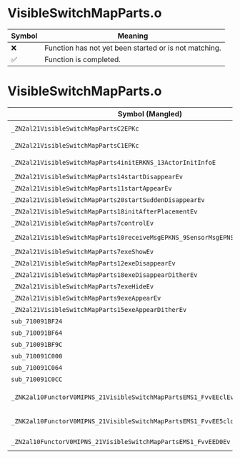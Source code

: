# VisibleSwitchMapParts.o
| Symbol | Meaning 
| ------------- | ------------- 
| :x: | Function has not yet been started or is not matching. 
| :white_check_mark: | Function is completed. 


# VisibleSwitchMapParts.o
| Symbol (Mangled) | Symbol (Demangled) | Decompiled? |
| ------------- |  ------------- | ------------- |
| `_ZN2al21VisibleSwitchMapPartsC2EPKc` | `al::VisibleSwitchMapParts::VisibleSwitchMapParts(char const*)` | :x: |
| `_ZN2al21VisibleSwitchMapPartsC1EPKc` | `al::VisibleSwitchMapParts::VisibleSwitchMapParts(char const*)` | :x: |
| `_ZN2al21VisibleSwitchMapParts4initERKNS_13ActorInitInfoE` | `al::VisibleSwitchMapParts::init(al::ActorInitInfo const&)` | :x: |
| `_ZN2al21VisibleSwitchMapParts14startDisappearEv` | `al::VisibleSwitchMapParts::startDisappear(void)` | :x: |
| `_ZN2al21VisibleSwitchMapParts11startAppearEv` | `al::VisibleSwitchMapParts::startAppear(void)` | :x: |
| `_ZN2al21VisibleSwitchMapParts20startSuddenDisappearEv` | `al::VisibleSwitchMapParts::startSuddenDisappear(void)` | :x: |
| `_ZN2al21VisibleSwitchMapParts18initAfterPlacementEv` | `al::VisibleSwitchMapParts::initAfterPlacement(void)` | :x: |
| `_ZN2al21VisibleSwitchMapParts7controlEv` | `al::VisibleSwitchMapParts::control(void)` | :x: |
| `_ZN2al21VisibleSwitchMapParts10receiveMsgEPKNS_9SensorMsgEPNS_9HitSensorES5_` | `al::VisibleSwitchMapParts::receiveMsg(al::SensorMsg const*,al::HitSensor *,al::HitSensor *)` | :x: |
| `_ZN2al21VisibleSwitchMapParts7exeShowEv` | `al::VisibleSwitchMapParts::exeShow(void)` | :x: |
| `_ZN2al21VisibleSwitchMapParts12exeDisappearEv` | `al::VisibleSwitchMapParts::exeDisappear(void)` | :x: |
| `_ZN2al21VisibleSwitchMapParts18exeDisappearDitherEv` | `al::VisibleSwitchMapParts::exeDisappearDither(void)` | :x: |
| `_ZN2al21VisibleSwitchMapParts7exeHideEv` | `al::VisibleSwitchMapParts::exeHide(void)` | :x: |
| `_ZN2al21VisibleSwitchMapParts9exeAppearEv` | `al::VisibleSwitchMapParts::exeAppear(void)` | :x: |
| `_ZN2al21VisibleSwitchMapParts15exeAppearDitherEv` | `al::VisibleSwitchMapParts::exeAppearDither(void)` | :x: |
| `sub_710091BF24` | `` | :x: |
| `sub_710091BF64` | `` | :x: |
| `sub_710091BF9C` | `` | :x: |
| `sub_710091C000` | `` | :x: |
| `sub_710091C064` | `` | :x: |
| `sub_710091C0CC` | `` | :x: |
| `_ZNK2al10FunctorV0MIPNS_21VisibleSwitchMapPartsEMS1_FvvEEclEv` | `al::FunctorV0M<al::VisibleSwitchMapParts *,void (al::VisibleSwitchMapParts::*)(void)>::operator()(void)const` | :x: |
| `_ZNK2al10FunctorV0MIPNS_21VisibleSwitchMapPartsEMS1_FvvEE5cloneEv` | `al::FunctorV0M<al::VisibleSwitchMapParts *,void (al::VisibleSwitchMapParts::*)(void)>::clone(void)const` | :x: |
| `_ZN2al10FunctorV0MIPNS_21VisibleSwitchMapPartsEMS1_FvvEED0Ev` | `al::FunctorV0M<al::VisibleSwitchMapParts *,void (al::VisibleSwitchMapParts::*)(void)>::~FunctorV0M()` | :x: |
